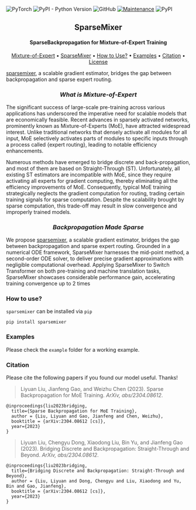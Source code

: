 ![PyTorch](https://img.shields.io/badge/PyTorch-%23EE4C2C.svg?style=flat&logo=PyTorch&logoColor=white)
![PyPI - Python Version](https://img.shields.io/pypi/pyversions/sparsemixer) 
![GitHub](https://img.shields.io/github/license/microsoft/sparsemixer) 
[![Maintenance](https://img.shields.io/badge/doc-yes-success.svg)](https://microsoft.github.io/sparsemixer/) 
![PyPI](https://img.shields.io/pypi/v/sparsemixer) 

<h2 align="center">SparseMixer</h2>
<h4 align="center">SparseBackpropagation for Mixture-of-Expert Training</h4>

<p align="center">
  <a href="#st">Mixture-of-Expert</a> •
  <a href="#sparsemixer">SparseMixer</a> •
  <a href="#how-to-use">How to Use?</a> •
  <a href="#examples">Examples</a> •
  <a href="#citation">Citation</a> •
  <a href="https://github.com/microsoft/sparsemixer/tree/main/LICENSE">License</a>
</p>

[sparsemixer](https://arxiv.org/pdf/2304.08612.pdf), a scalable gradient estimator, bridges the gap between backpropagation and sparse expert routing.

<h3 align="center" id="st"><i>What is Mixture-of-Expert</i></h4>
The significant success of large-scale pre-training across various applications has underscored the imperative need for scalable models that are economically feasible. 
Recent advances in sparsely activated networks, prominently known as Mixture-of-Experts (MoE), have attracted widespread interest. 
Unlike traditional networks that densely activate all modules for all input, MoE selectively activates parts of modules to specific inputs through a process called {expert routing}, leading to notable efficiency enhancements.

Numerous methods have emerged to bridge discrete and back-propagation, and most of them are based on Straight-Through (ST). 
Unfortunately, all existing ST estimators are incompatible with MoE, since they require activating all experts for gradient computing, thereby eliminating all the efficiency improvements of MoE. 
Consequently, typical MoE training strategically neglects the gradient computation for routing, trading certain training signals for sparse computation. 
Despite the scalability brought by sparse computation, this trade-off may result in slow convergence and improperly trained models.  

<h3 align="center" id="sparsemixer"><i>Backpropagation Made Sparse</i></h3>

We propose [sparsemixer](https://arxiv.org/pdf/2304.08612.pdf), a scalable gradient estimator, bridges the gap between backpropagation and sparse expert routing.
Grounded in a numerical ODE framework, SparseMixer harnesses the mid-point method, a second-order ODE solver, to deliver precise gradient approximations with negligible computational overhead. 
Applying SparseMixer to Switch Transformer on both pre-training and machine translation tasks, SparseMixer showcases considerable performance gain, accelerating training convergence up to 2 times

### How to use?

`sparsemixer` can be installed via `pip`
```
pip install sparsemixer
```

### Examples

Please check the `example` folder for a working example. 

### Citation
Please cite the following papers if you found our model useful. Thanks!


>Liyuan Liu, Jianfeng Gao, and Weizhu Chen (2023). Sparse Backpropagation for MoE Training. *ArXiv, abs/2304.08612*.
```
@inproceedings{liu2023bridging,
  title={Sparse Backpropagation for MoE Training},
  author = {Liu, Liyuan and Gao, Jianfeng and Chen, Weizhu},
  booktitle = {arXiv:2304.08612 [cs]},
  year={2023}
}
```

>Liyuan Liu, Chengyu Dong, Xiaodong Liu, Bin Yu, and Jianfeng Gao (2023). Bridging Discrete and Backpropagation: Straight-Through and Beyond. *ArXiv, abs/2304.08612*.
```
@inproceedings{liu2023bridging,
  title={Bridging Discrete and Backpropagation: Straight-Through and Beyond},
  author = {Liu, Liyuan and Dong, Chengyu and Liu, Xiaodong and Yu, Bin and Gao, Jianfeng},
  booktitle = {arXiv:2304.08612 [cs]},
  year={2023}
}
```